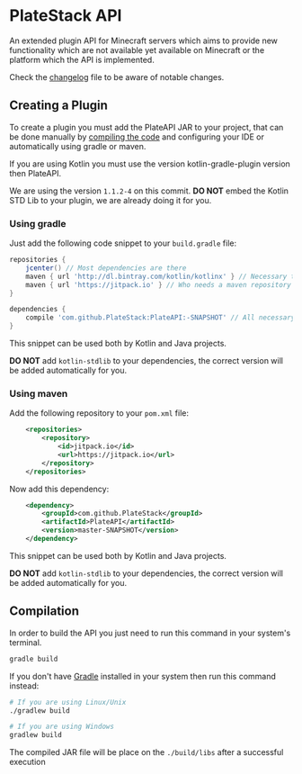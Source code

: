 PlateStack API
==============
An extended plugin API for Minecraft servers which aims to 
provide new functionality which are not available yet available
on Minecraft or the platform which the API is implemented.

Check the [changelog](CHANGELOG.md) file to be aware of notable changes.

Creating a Plugin
-----------------
To create a plugin you must add the PlateAPI JAR to your project, that can be done manually by
[compiling the code](#compilation) and configuring your IDE or automatically using gradle or maven.

If you are using Kotlin you must use the version kotlin-gradle-plugin version then PlateAPI.

We are using the version `1.1.2-4` on this commit. **DO NOT** embed the Kotlin STD Lib to your plugin, we are already doing it for you.

### Using gradle
Just add the following code snippet to your `build.gradle` file:
```gradle
repositories {
    jcenter() // Most dependencies are there
    maven { url 'http://dl.bintray.com/kotlin/kotlinx' } // Necessary to interact with immutable collections
    maven { url 'https://jitpack.io' } // Who needs a maven repository when we have jitpack and a github repository? :)
}

dependencies {
    compile 'com.github.PlateStack:PlateAPI:-SNAPSHOT' // All necessary dependencies will be grabbed automatically
}
```

This snippet can be used both by Kotlin and Java projects.

**DO NOT** add `kotlin-stdlib` to your dependencies, the correct version will be added automatically for you.

### Using maven
Add the following repository to your `pom.xml` file:
```xml
	<repositories>
		<repository>
		    <id>jitpack.io</id>
		    <url>https://jitpack.io</url>
		</repository>
	</repositories>
```

Now add this dependency:
```xml
	<dependency>
	    <groupId>com.github.PlateStack</groupId>
	    <artifactId>PlateAPI</artifactId>
	    <version>master-SNAPSHOT</version>
	</dependency>
```

This snippet can be used both by Kotlin and Java projects.

**DO NOT** add `kotlin-stdlib` to your dependencies, the correct version will be added automatically for you.

Compilation
-----------
In order to build the API you just need to run this command in your system's terminal. 
```sh
gradle build
```

If you don't have [Gradle] installed in your system then run this command instead:
```sh
# If you are using Linux/Unix
./gradlew build

# If you are using Windows
gradlew build 
```

The compiled JAR file will be place on the `./build/libs` after a successful execution

[Gradle]: https://www.gradle.org/
